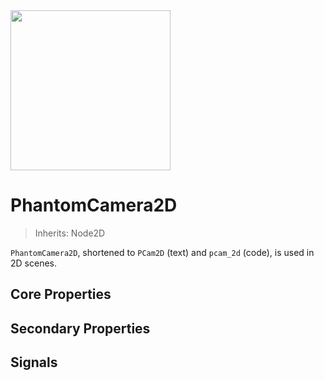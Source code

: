 <img src="/assets/icons/phantom-camera-2D.svg" height="256" width="256"/>

# PhantomCamera2D
> Inherits: Node2D

`PhantomCamera2D`, shortened to `PCam2D` (text) and `pcam_2d` (code), is used in 2D scenes.

## Core Properties
<div class="property-core-group">
<PropertyCore propertyName="Priority" propertyPageLink="../priority" propertyIcon="feature-priority.svg">
<template v-slot:propertyDescription>

Determines which `PCam2D` should be controlling the `Camera2D`.

</template>
</PropertyCore>

<PropertyCore propertyName="Follow Mode" propertyPageLink="../follow-modes/overview" propertyIcon="feature-follow.svg">
<template v-slot:propertyDescription>

Enables the `PCam2D` to follow specific target(s) using various logics.

</template>
</PropertyCore>

<PropertyCore propertyName="Tween" propertyPageLink="../tween" propertyIcon="feature-tween.svg">
<template v-slot:propertyDescription>

Determines how the `Camera2D` should tween to this `PCam2D` upon becoming active.

</template>
</PropertyCore>
</div>

## Secondary Properties
<!-- @include: ./parts/phantom-camera-properties.md -->




<Property propertyName="Zoom" propertyType="Vector2" propertyDefault="Vector2(1,1)">
<template v-slot:propertyDescription>

Applies a zoom level to the `PCam2D`, which effectively overrides the `Zoom` property of the `Camera2D` node.

</template>
<template v-slot:setMethod>

`void` set_zoom(`Vector2` value)

</template>
<template v-slot:setExample>

::: details Example
```gdscript
pcam.set_zoom(Vector2(1.5, 1.5))
```
:::

</template>
<template v-slot:getMethod>

`Vector2` get_zoom()

</template>
<template v-slot:getExample>

::: details Example
```gdscript
pcam.get_zoom()
```
:::

</template>
</Property>




<Property propertyName="Frame Preview" propertyType="bool" propertyDefault="true">
<template v-slot:propertyDescription>

Enables a preview of what the `PCam2D` will see in the scene. It works identically to how a `Camera2D` shows which area will be visible during runtime. Likewise, this too will be affected by the `Zoom` property and the `Viewport Width` and `Viewport Height` defined in the `Project Settings`.

</template>
</Property>




<Property propertyName="Pixel Perfect" propertyType="bool" propertyDefault="false">
<template v-slot:propertyDescription>

To support pixel perfect camera movement, this can be toggled to snap Camera2D to always snap to whole pixels.

This should be particularly useful in pixel art projects, where assets should always be aligned to the monitor's pixels to avoid unintended stretching.

</template>
<template v-slot:setMethod>

`void` set_pixel_perfect(`bool` value)

</template>
<template v-slot:setExample>

::: details Example
```gdscript
pcam.set_pixel_perfect(true)
```
:::

</template>
<template v-slot:getMethod>

`bool` get_pixel_perfect()

</template>
<template v-slot:getExample>

::: details Example
```gdscript
pcam.get_pixel_perfect()
```
:::

</template>
</Property>




<Property propertyName="Draw Limit" propertyType="bool" propertyDefault="false">
<template v-slot:propertyDescription>

Shows the `Camera2D`'s built-in limit border. The `Camera2D` can move around anywhere within it.

</template>
</Property>




<Property propertyName="Limit - Left" propertyType="int" propertyDefault="-10000000">
<template v-slot:propertyDescription>

Defines the left side of the `Camera2D` limit. The camera will not be able to move past this point.

</template>

<template v-slot:setMethod>

`void` set_limit(`int` side, `int` value)

</template>

<template v-slot:setExample>

::: details Example
```gdscript
pcam.set_limit(SIDE_LEFT, 200)
```
:::

</template>

<template v-slot:getMethod>

`int` get_limit(`int` side)

</template>

<template v-slot:getExample>

::: details Example
```gdscript
pcam.get_limit(SIDE_LEFT)
```
:::

</template>
</Property>




<Property propertyName="Limit - Top" propertyType="int" propertyDefault="-10000000">
<template v-slot:propertyDescription>

Defines the top side of the `Camera2D` limit. The camera will not be able to move past this point.

</template>

<template v-slot:setMethod>

`void` set_limit(`int` side, `int` value)

</template>

<template v-slot:setExample>

::: details Example
```gdscript
pcam.set_limit(SIDE_TOP, 200)
```
:::

</template>

<template v-slot:getMethod>

`int` get_limit(`int` side)

</template>

<template v-slot:getExample>

::: details Example
```gdscript
pcam.get_limit(SIDE_TOP)
```
:::

</template>

</Property>




<Property propertyName="Limit - Right" propertyType="int" propertyDefault="10000000">
<template v-slot:propertyDescription>

Defines the right side of the `Camera2D` limit. The camera will not be able to move past this point.

</template>

<template v-slot:setMethod>

`void` set_limit(`int` side, `int` value)

</template>

<template v-slot:setExample>

::: details Example
```gdscript
pcam.set_limit(SIDE_RIGHT, 200)
```
:::

</template>

<template v-slot:getMethod>

`int` get_limit(`int` side)

</template>

<template v-slot:getExample>

::: details Example
```gdscript
pcam.get_limit(SIDE_RIGHT)
```
:::

</template>
</Property>




<Property propertyName="Limit - Bottom" propertyType="int" propertyDefault="10000000">
<template v-slot:propertyDescription>

Defines the bottom side of the `Camera2D` limit. The camera will not be able to move past this point.

</template>

<template v-slot:setMethod>

`void` set_limit(`int` side, `int` value)

</template>

<template v-slot:setExample>

::: details Example
```gdscript
pcam.set_limit(SIDE_BOTTOM, 200)
```
:::

</template>

<template v-slot:getMethod>

`int` get_limit(`int` side)

</template>

<template v-slot:getExample>

::: details Example
```gdscript
pcam.get_limit(SIDE_BOTTOM)
```
:::

</template>

</Property>




<Property propertyName="TileMap Limit Target" propertyType="TileMap" propertyDefault="null">
<template v-slot:propertyDescription>

Allows for setting a `TileMap` as the limit sizer instead of the `Left`, `Top`, `Right` and `Left` properties.

The `Limit` will update after the `TileSet` of the `TileMap` has changed. <br>
Note: Will need to leave the `TileMap` editor panel before the changes go into effect.

</template>

<template v-slot:setMethod>

`void` set_limit_tile_map_node(`TileMap` value)

</template>
<template v-slot:setExample>

::: details Example
```gdscript
pcam.set_limit_tile_map_node(tile_map_node)
```
:::

</template>
<template v-slot:getMethod>

`TileMap` get_limit_tile_map_node()

</template>
<template v-slot:getExample>

::: details Example
```gdscript
pcam.get_limit_tile_map_node()
```
:::

</template>
</Property>




<Property propertyName="Shape2D Limit Target" propertyType="CollisionShape2D" propertyDefault="null">
<template v-slot:propertyDescription>

Allows for setting a `Shape2D` within a `CollisionShape2D` as the limit sizer instead of the `Left`, `Top`, `Right` and `Left` properties.

The Limit will update in realtime as the `Shape2D` changes its size.

</template>

<template v-slot:setMethod>

`void` set_limit_collision_shape_2d_node(`CollisionShape2D` value)

</template>
<template v-slot:setExample>

::: details Example
```gdscript
pcam.set_limit_collision_shape_2d_node(collision_shape_2d_node)
```
:::

</template>
<template v-slot:getMethod>

`CollisionShape2D` get_limit_collision_shape_2d_node()

</template>
<template v-slot:getExample>

::: details Example
```gdscript
pcam.get_limit_collision_shape_2d_node()
```
:::

</template>
</Property>




<Property propertyName="Limit Margin" propertyType="Vector4i" propertyDefault="Vector4i(0,0,0,0)">
<template v-slot:propertyDescription>

Applies an offset to the `TileMap Limit` or `Shape2D Limit`.

The values goes from `Left`, `Top`, `Right` and `Bottom`.

</template>

<template v-slot:setMethod>

`void` set_limit_margin(`Vector4i` value)

</template>
<template v-slot:setExample>

::: details Example
```gdscript
pcam.set_limit_margin(Vector4i(200, 200, 200, 200))
```
:::

</template>
<template v-slot:getMethod>

`TileMap` get_limit_margin()

</template>
<template v-slot:getExample>

::: details Example
```gdscript
pcam.get_limit_margin()
```
:::

</template>
</Property>


## Signals
<!-- @include: ./parts/phantom-camera-signals.md -->